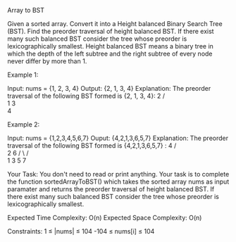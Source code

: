 Array to BST

Given a sorted array. Convert it into a Height balanced Binary Search Tree (BST). Find the preorder traversal of height balanced BST. If there exist many such balanced BST consider the tree whose preorder is lexicographically smallest.
Height balanced BST means a binary tree in which the depth of the left subtree and the right subtree of every node never differ by more than 1.

Example 1:

Input: nums = {1, 2, 3, 4}
Output: {2, 1, 3, 4}
Explanation: 
The preorder traversal of the following 
BST formed is {2, 1, 3, 4}:
           2
         /   \
           1     3
               \
                4
 

Example 2:

Input: nums = {1,2,3,4,5,6,7}
Ouput: {4,2,1,3,6,5,7}
Explanation: 
The preorder traversal of the following
BST formed is {4,2,1,3,6,5,7} :
        4
       / \
      2   6
     / \  / \
    1   3 5  7
 

Your Task:
You don't need to read or print anything. Your task is to complete the function sortedArrayToBST() which takes the sorted array nums as input paramater and returns the preorder traversal of height balanced BST. If there exist many such balanced BST consider the tree whose preorder is lexicographically smallest.

Expected Time Complexity: O(n)
Expected Space Complexity: O(n)

Constraints:
1 ≤ |nums| ≤ 104
-104 ≤ nums[i] ≤ 104
